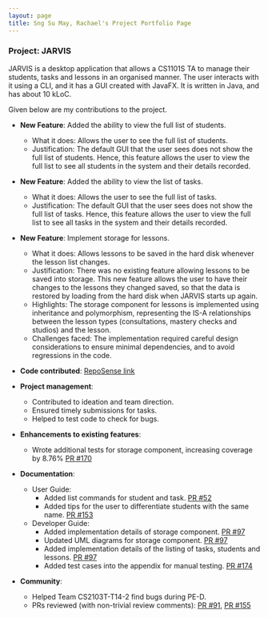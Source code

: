```yaml
---
layout: page
title: Sng Su May, Rachael's Project Portfolio Page
---
```


### Project: JARVIS

JARVIS is a desktop application that allows a CS1101S TA to manage their students, tasks and lessons in an organised manner. The user interacts with it using a CLI, and it has a GUI created with JavaFX. It is written in Java, and has about 10 kLoC.

Given below are my contributions to the project.

* **New Feature**: Added the ability to view the full list of students.
  * What it does: Allows the user to see the full list of students.
  * Justification: The default GUI that the user sees does not show the full list of students. Hence, this feature allows the user to view the full list to see all students in the system and their details recorded.

* **New Feature**: Added the ability to view the list of tasks.
  * What it does: Allows the user to see the full list of tasks.
  * Justification: The default GUI that the user sees does not show the full list of tasks. Hence, this feature allows the user to view the full list to see all tasks in the system and their details recorded.

* **New Feature**: Implement storage for lessons.
  * What it does: Allows lessons to be saved in the hard disk whenever the lesson list changes.
  * Justification: There was no existing feature allowing lessons to be saved into storage. This new feature allows the user to have their changes to the lessons they changed saved, so that the data is restored by loading from the hard disk when JARVIS starts up again.
  * Highlights: The storage component for lessons is implemented using inheritance and polymorphism, representing the IS-A relationships between the lesson types (consultations, mastery checks and studios) and the lesson.
  * Challenges faced: The implementation required careful design considerations to ensure minimal dependencies, and to avoid regressions in the code.

* **Code contributed**: [RepoSense link](https://nus-cs2103-ay2223s1.github.io/tp-dashboard/?search=rachaelsng&breakdown=true&sort=groupTitle&sortWithin=title&since=2022-09-16&timeframe=commit&mergegroup=&groupSelect=groupByRepos&checkedFileTypes=docs~functional-code~test-code~other)

* **Project management**:
  * Contributed to ideation and team direction.
  * Ensured timely submissions for tasks.
  * Helped to test code to check for bugs.

* **Enhancements to existing features**:
  * Wrote additional tests for storage component, increasing coverage by 8.76% [PR #170](https://github.com/AY2223S1-CS2103T-T11-3/tp/pull/170)

* **Documentation**:
  * User Guide:
    * Added list commands for student and task. [PR #52](https://github.com/AY2223S1-CS2103T-T11-3/tp/pull/52)
    * Added tips for the user to differentiate students with the same name. [PR #153](https://github.com/AY2223S1-CS2103T-T11-3/tp/pull/153)
  * Developer Guide:
    * Added implementation details of storage component. [PR #97](https://github.com/AY2223S1-CS2103T-T11-3/tp/pull/97)
    * Updated UML diagrams for storage component. [PR #97](https://github.com/AY2223S1-CS2103T-T11-3/tp/pull/97)
    * Added implementation details of the listing of tasks, students and lessons. [PR #97](https://github.com/AY2223S1-CS2103T-T11-3/tp/pull/97)
    * Added test cases into the appendix for manual testing. [PR #174](https://github.com/AY2223S1-CS2103T-T11-3/tp/pull/174)

* **Community**:
  * Helped Team CS2103T-T14-2 find bugs during PE-D.
  * PRs reviewed (with non-trivial review comments): [PR #91](https://github.com/AY2223S1-CS2103T-T11-3/tp/pull/91), [PR #155](https://github.com/AY2223S1-CS2103T-T11-3/tp/pull/155)
